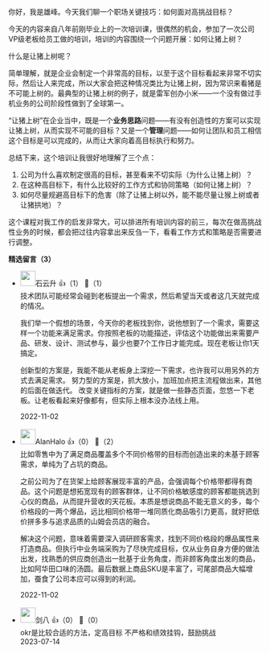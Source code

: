 你好，我是雄峰。今天我们聊一个职场关键技巧：如何面对高挑战目标？

今天的内容来自八年前刚毕业上的一次培训课，很偶然的机会，参加了一次公司VP级老板给员工做的培训，培训的内容围绕一个问题开展：如何让猪上树？

什么是让猪上树呢？

简单理解，就是企业会制定一个非常高的目标，以至于这个目标看起来非常不切实际，然后让人来完成，所以大家会把这种情况类比为让猪上树，因为常识来看猪是不可能上树的。最典型的让猪上树的例子，就是雷军创办小米——一个没有做过手机业务的公司阶段性做到了全球第一。

“让猪上树”在企业当中，既是一个**业务思路**问题——有没有创造性的方案可以实现让猪上树，从而实现不可能的目标？又是一个**管理**问题——如何让团队和员工相信这个目标是可以完成的，从而让大家向着高目标执行和努力。

总结下来，这个培训让我很好地理解了三个点：

1. 公司为什么喜欢制定很高的目标，甚至看来不切实际（为什么让猪上树）？
2. 在这种高目标下，有什么比较好的工作方式和协同策略（如何让猪上树）？
3. 如何尽量规避高目标下的危害（除了让猪上树以外，能不能尽量让猴上树或者让猪拱地）？

这个课程对我工作的启发非常大，可以排进所有培训内容的前三，每次在做高挑战性业务的时候，都会把过往内容拿出来反刍一下，看看工作方式和策略是否需要进行调整。
<div><strong>精选留言（3）</strong></div><ul>
<li><img src="https://static001.geekbang.org/account/avatar/00/0f/a0/c3/c5db35df.jpg" width="30px"><span>石云升</span> 👍（1） 💬（1）<div>技术团队可能经常会碰到老板提出一个需求，然后希望当天或者这几天就完成的情况。

我们举一个假想的场景，今天你的老板找到你，说他想到了一个需求，需要这样一个功能来满足需求。你按照老板的功能描述，评估这个功能做出来需要产品、研发、设计、测试参与，最少也要7个工作日才能完成。现在老板让你1天搞定。

创新型的方案是，我能不能从老板身上深挖一下需求，也许我可以用另外的方式去满足需求。
努力型的方案是，抓大放小，加班加点把主流程做出来，其他的后面在做迭代。
改变关键指标的方案，就是做一些静态页面，忽悠一下老板。让老板看起来好像都有，但实际上根本没办法线上用。</div>2022-11-02</li><br/><li><img src="https://static001.geekbang.org/account/avatar/00/28/80/1e/771169c0.jpg" width="30px"><span>AlanHalo</span> 👍（0） 💬（2）<div>比如零售中为了满足商品覆盖多个不同价格带的目标而创造出来的未基于顾客需求，单纯为了占坑的商品。

之前公司为了在货架上给顾客展现丰富的产品，会强调每个价格带都得有商品。这个问题是想拓宽现有的顾客群体，让不同价格敏感度的顾客都能挑选到心仪的商品，从而提升营收的天花板。本质是想说商品不能无意义的多，每个价格段的一两个爆品，远比相同价格带一堆同质化商品吸引力更高，就好把低价拼多多与追求品质的山姆会员店的融合。

解决这个问题，意味着需要深入调研顾客需求，找到不同价格段的爆品属性来打造商品。但执行中业务端采购为了尽快完成目标，仅从业务自身方便的做法出发，找熟悉的供应商创造出一批基于业务角度，而非顾客角度出发的商品，比如阿华田口味的汤圆。最后数据上商品SKU是丰富了，可尾部商品大幅增加，蚕食了公司本应可以得到的利润。</div>2022-11-02</li><br/><li><img src="https://static001.geekbang.org/account/avatar/00/13/cc/de/e28c01e1.jpg" width="30px"><span>剑八</span> 👍（0） 💬（0）<div>okr是比较合适的方法，定高目标
不严格和绩效挂钩，鼓励挑战</div>2023-07-14</li><br/>
</ul>